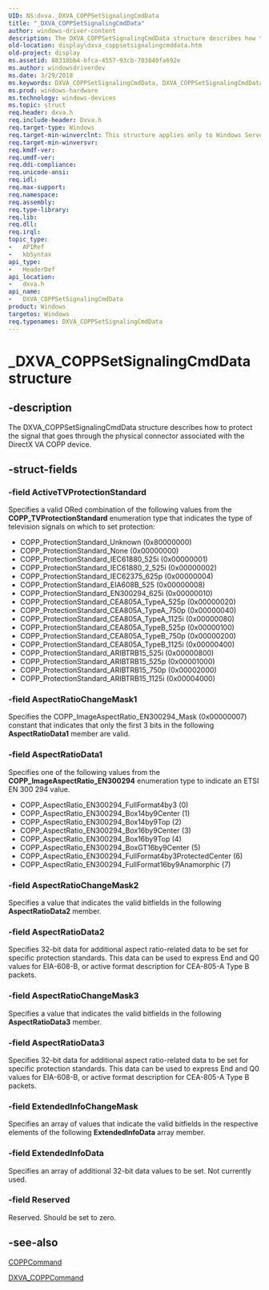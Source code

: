 ```yaml
---
UID: NS:dxva._DXVA_COPPSetSignalingCmdData
title: "_DXVA_COPPSetSignalingCmdData"
author: windows-driver-content
description: The DXVA_COPPSetSignalingCmdData structure describes how to protect the signal that goes through the physical connector associated with the DirectX VA COPP device.
old-location: display\dxva_coppsetsignalingcmddata.htm
old-project: display
ms.assetid: 88318bb4-bfca-4557-93cb-703840fa692e
ms.author: windowsdriverdev
ms.date: 3/29/2018
ms.keywords: DXVA_COPPSetSignalingCmdData, DXVA_COPPSetSignalingCmdData structure [Display Devices], _DXVA_COPPSetSignalingCmdData, display.dxva_coppsetsignalingcmddata, dxva/DXVA_COPPSetSignalingCmdData, dxvaref_2fd69b63-8cfc-427f-9616-4de12bd1a848.xml
ms.prod: windows-hardware
ms.technology: windows-devices
ms.topic: struct
req.header: dxva.h
req.include-header: Dxva.h
req.target-type: Windows
req.target-min-winverclnt: This structure applies only to Windows Server 2003 with SP1 and later, and Windows XP with SP2 and later.
req.target-min-winversvr: 
req.kmdf-ver: 
req.umdf-ver: 
req.ddi-compliance: 
req.unicode-ansi: 
req.idl: 
req.max-support: 
req.namespace: 
req.assembly: 
req.type-library: 
req.lib: 
req.dll: 
req.irql: 
topic_type:
-	APIRef
-	kbSyntax
api_type:
-	HeaderDef
api_location:
-	dxva.h
api_name:
-	DXVA_COPPSetSignalingCmdData
product: Windows
targetos: Windows
req.typenames: DXVA_COPPSetSignalingCmdData
---
```


# _DXVA_COPPSetSignalingCmdData structure


## -description


The DXVA_COPPSetSignalingCmdData structure describes how to protect the signal that goes through the physical connector associated with the DirectX VA COPP device.


## -struct-fields




### -field ActiveTVProtectionStandard

Specifies a valid ORed combination of the following values from the <b>COPP_TVProtectionStandard</b> enumeration type that indicates the type of television signals on which to set protection:

<ul>
<li>
COPP_ProtectionStandard_Unknown (0x80000000)

</li>
<li>
COPP_ProtectionStandard_None (0x00000000)

</li>
<li>
COPP_ProtectionStandard_IEC61880_525i (0x00000001)

</li>
<li>
COPP_ProtectionStandard_IEC61880_2_525i (0x00000002)

</li>
<li>
COPP_ProtectionStandard_IEC62375_625p (0x00000004)

</li>
<li>
COPP_ProtectionStandard_EIA608B_525 (0x00000008)

</li>
<li>
COPP_ProtectionStandard_EN300294_625i (0x00000010)

</li>
<li>
COPP_ProtectionStandard_CEA805A_TypeA_525p (0x00000020)

</li>
<li>
COPP_ProtectionStandard_CEA805A_TypeA_750p (0x00000040)

</li>
<li>
COPP_ProtectionStandard_CEA805A_TypeA_1125i (0x00000080)

</li>
<li>
COPP_ProtectionStandard_CEA805A_TypeB_525p (0x00000100)

</li>
<li>
COPP_ProtectionStandard_CEA805A_TypeB_750p (0x00000200)

</li>
<li>
COPP_ProtectionStandard_CEA805A_TypeB_1125i (0x00000400)

</li>
<li>
COPP_ProtectionStandard_ARIBTRB15_525i (0x00000800)

</li>
<li>
COPP_ProtectionStandard_ARIBTRB15_525p (0x00001000)

</li>
<li>
COPP_ProtectionStandard_ARIBTRB15_750p (0x00002000)

</li>
<li>
COPP_ProtectionStandard_ARIBTRB15_1125i (0x00004000)

</li>
</ul>

### -field AspectRatioChangeMask1

Specifies the COPP_ImageAspectRatio_EN300294_Mask (0x00000007) constant that indicates that only the first 3 bits in the following <b>AspectRatioData1</b> member are valid.


### -field AspectRatioData1

Specifies one of the following values from the <b>COPP_ImageAspectRatio_EN300294</b> enumeration type to indicate an ETSI EN 300 294 value.

<ul>
<li>
COPP_AspectRatio_EN300294_FullFormat4by3 (0)

</li>
<li>
COPP_AspectRatio_EN300294_Box14by9Center (1)

</li>
<li>
COPP_AspectRatio_EN300294_Box14by9Top (2)

</li>
<li>
COPP_AspectRatio_EN300294_Box16by9Center (3)

</li>
<li>
COPP_AspectRatio_EN300294_Box16by9Top (4)

</li>
<li>
COPP_AspectRatio_EN300294_BoxGT16by9Center (5)

</li>
<li>
COPP_AspectRatio_EN300294_FullFormat4by3ProtectedCenter (6)

</li>
<li>
COPP_AspectRatio_EN300294_FullFormat16by9Anamorphic (7)

</li>
</ul>

### -field AspectRatioChangeMask2

Specifies a value that indicates the valid bitfields in the following <b>AspectRatioData2</b> member.


### -field AspectRatioData2

Specifies 32-bit data for additional aspect ratio-related data to be set for specific protection standards. This data can be used to express End and Q0 values for EIA-608-B, or active format description for CEA-805-A Type B packets.


### -field AspectRatioChangeMask3

Specifies a value that indicates the valid bitfields in the following <b>AspectRatioData3</b> member.


### -field AspectRatioData3

Specifies 32-bit data for additional aspect ratio-related data to be set for specific protection standards. This data can be used to express End and Q0 values for EIA-608-B, or active format description for CEA-805-A Type B packets.


### -field ExtendedInfoChangeMask

Specifies an array of values that indicate the valid bitfields in the respective elements of the following <b>ExtendedInfoData</b> array member.


### -field ExtendedInfoData

Specifies an array of additional 32-bit data values to be set. Not currently used.


### -field Reserved

Reserved. Should be set to zero.


## -see-also




<a href="https://msdn.microsoft.com/library/windows/hardware/ff539642">COPPCommand</a>



<a href="https://msdn.microsoft.com/library/windows/hardware/ff563141">DXVA_COPPCommand</a>
 

 

